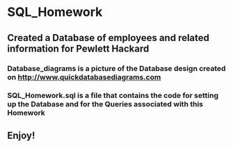 # SQL_Homework

## Created a Database of employees and related information for Pewlett Hackard

### Database_diagrams is a picture of the Database design created on http://www.quickdatabasediagrams.com

### SQL_Homework.sql is a file that contains the code for setting up the Database and for the Queries associated with this Homework

## Enjoy!
